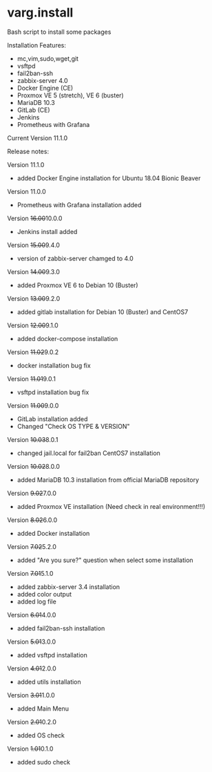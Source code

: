 # varg.install
Bash script to install some packages

Installation Features:
- mc,vim,sudo,wget,git
- vsftpd
- fail2ban-ssh
- zabbix-server 4.0 
- Docker Engine (CE)
- Proxmox VE 5 (stretch), VE 6 (buster)
- MariaDB 10.3
- GitLab (CE)
- Jenkins
- Prometheus with Grafana

Current Version 11.1.0

Release notes:

Version 11.1.0
- added Docker Engine installation for Ubuntu 18.04 Bionic Beaver

Version 11.0.0
- Prometheus with Grafana installation added

Version ~~16.00~~10.0.0
- Jenkins install added

Version ~~15.00~~9.4.0
- version of zabbix-server chamged to 4.0

Version ~~14.00~~9.3.0
- added Proxmox VE 6 to Debian 10 (Buster)

Version ~~13.00~~9.2.0
- added gitlab installation for Debian 10 (Buster) and CentOS7

Version ~~12.00~~9.1.0
- added docker-compose installation

Version ~~11.02~~9.0.2
- docker installation bug fix

Version ~~11.01~~9.0.1
- vsftpd installation bug fix

Version ~~11.00~~9.0.0
- GitLab installation added
- Changed "Check OS TYPE & VERSION"

Version ~~10.03~~8.0.1
- changed jail.local for fail2ban CentOS7 installation

Version ~~10.02~~8.0.0
- added MariaDB 10.3 installation from official MariaDB repository

Version ~~9.02~~7.0.0
- added Proxmox VE installation (Need check in real environment!!!)

Version ~~8.02~~6.0.0
- added Docker installation

Version ~~7.02~~5.2.0
- added "Are you sure?" question when select some installation

Version ~~7.01~~5.1.0
- added zabbix-server 3.4 installation
- added color output
- added log file

Version ~~6.01~~4.0.0
- added fail2ban-ssh installation

Version ~~5.01~~3.0.0
- added vsftpd installation

Version ~~4.01~~2.0.0
- added utils installation

Version ~~3.01~~1.0.0
- added Main Menu

Version ~~2.01~~0.2.0
- added OS check

Version ~~1.01~~0.1.0
- added sudo check
